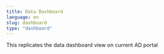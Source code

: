 ```yaml
---
title: Data Dashboard
language: en
slug: dashboard
type: "dashboard"
---
```


This replicates the data dashboard view on current AD portal
